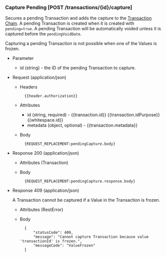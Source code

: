 ### Capture Pending [POST /transactions/{id}/capture]

Secures a pending Transaction and adds the capture to the [Transaction Chain](#reference/0/transactions/get-transaction-chain).  A pending Transaction is created when it is created with `pending=true`.  A pending Transaction will be automatically voided unless it is captured before the `pendingVoidDate`.

Capturing a pending Transaction is not possible when one of the Values is frozen.

+ Parameter
    + id (string) - the ID of the pending Transaction to capture.

+ Request (application/json)
    + Headers
    
            {{header.authorization}}
            
    + Attributes
        + id (string, required) - {{transaction.id}}  {{transaction.idPurpose}} {{whitespace.id}}
        + metadata (object, optional) - {{transaction.metadata}}
        
    + Body
        
            {REQUEST_REPLACEMENT:pendingCapture.body}
        
+ Response 200 (application/json)
    + Attributes (Transaction)

    + Body

            {REQUEST_REPLACEMENT:pendingCapture.response.body}

+ Response 409 (application/json)

    A Transaction cannot be captured if a Value in the Transaction is frozen.
    
    + Attributes (RestError)

    + Body

            {
                "statusCode": 409,
                "message": "Cannot capture Transaction because value 'transactionId' is frozen.",
                "messageCode": "ValueFrozen"
            }
